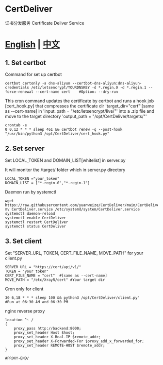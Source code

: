 # CertDeliver
证书分发服务 Certificate Deliver Service
# [English](https://raw.githubusercontent.com/yuanweize/CertDeliver/main/README.md) | [中文](https://raw.githubusercontent.com/yuanweize/CertDeliver/main/README_CN.md)
## 1. Set certbot
Command for set up certbot 

```
certbot certonly -a dns-aliyun --certbot-dns-aliyun:dns-aliyun-credentials /etc/letsencrypt/YOURDNSKEY -d *.regin.0 -d *.regin.1 --force-renewal --cert-name cert    #Option: --dry-run
```

This cron command updates the certificate by certbot and runs a hook job [cert_hook.py] that compresses the certificate dir 'target_dir="cert"'[same as --cert-name] in 'input_path = "/etc/letsencrypt/live/"' into a .zip file and move to the target directory 'output_path = "/opt/CertDeliver/targets/"' 

```
crontab -e
0 0,12 * * * sleep 461 && certbot renew -q --post-hook "/usr/bin/python3 /opt/CertDeliver/cert_hook.py"
```
## 2. Set server
Set LOCAL_TOKEN and DOMAIN_LIST[whitelist] in server.py

It will monitor the /target/ folder which in server.py directory

```
LOCAL_TOKEN ="your_token"
DOMAIN_LIST = ["*.regin.0","*.regin.1"]
```
Daemon run by systemctl
```
wget https://raw.githubusercontent.com/yuanweize/CertDeliver/main/CertDeliver.service
mv CertDeliver.service /etc/systemd/system/CertDeliver.service
systemctl daemon-reload
systemctl enable CertDeliver
systemctl restart CertDeliver
systemctl status CertDeliver
```

## 3. Set client
Set "SERVER_URL, TOKEN, CERT_FILE_NAME, MOVE_PATH" for your client.py

```
SERVER_URL = "https://cert/api/v1/"
TOKEN = "your token"
CERT_FILE_NAME = "cert"  #[same as --cert-name]
MOVE_PATH = "/etc/XrayR/cert" #Your target dir
```

Cron only for client

```
30 6,18 * * * sleep 100 && python3 /opt/CertDeliver/client.py" 
#Run at 06:30 AM and 06:30 PM
```

nginx reverse proxy 
```
location ^~ /
{
    proxy_pass http://backend:8000;
    proxy_set_header Host $host;
    proxy_set_header X-Real-IP $remote_addr;
    proxy_set_header X-Forwarded-For $proxy_add_x_forwarded_for;
    proxy_set_header REMOTE-HOST $remote_addr;
}

#PROXY-END/
```
